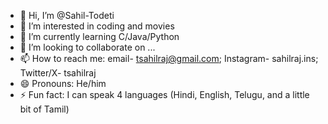 - 👋 Hi, I’m @Sahil-Todeti
- 👀 I’m interested in coding and movies
- 🌱 I’m currently learning C/Java/Python
- 💞️ I’m looking to collaborate on ...
- 📫 How to reach me: email- tsahilraj@gmail.com; Instagram- sahilraj.ins; Twitter/X- tsahilraj
- 😄 Pronouns: He/him
- ⚡ Fun fact: I can speak 4 languages (Hindi, English, Telugu, and a little bit of Tamil)

<!---
Sahil-Todeti/Sahil-Todeti is a ✨ special ✨ repository because its `README.md` (this file) appears on your GitHub profile.
You can click the Preview link to take a look at your changes.
--->
